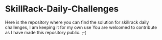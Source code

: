 # SkillRack-Daily-Challenges
Here is the repository where you can find the solution for skillrack daily challenges, I am keeping it for my own use You are welcomed to contribute as I have made this repository public. ;-)
